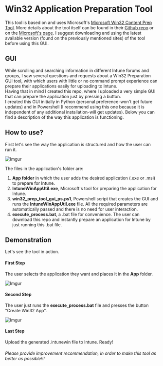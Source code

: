 # Win32 Application Preparation Tool 

This tool is based on and uses Microsoft's [Microsoft Win32 Content Prep Tool](https://github.com/microsoft/Microsoft-Win32-Content-Prep-Tool). More details about the tool itself can be found in their [Github repo](https://github.com/microsoft/Microsoft-Win32-Content-Prep-Tool) or on the [Microsoft's page](https://docs.microsoft.com/en-us/mem/intune/apps/apps-win32-prepare). I suggest downloading and using the latest available version (found on the previously mentioned sites) of the tool before using this GUI.

## GUI
While scrolling and searching information in different Intune forums and groups, I saw several questions and requests about a Win32 Preparation GUI tool, with which users with little or no command prompt experience can prepare their applications easily for uploading to Intune.  
Having that in mind I created this repo, where I uploaded a very simple GUI that can prepare the application just by pressing a button.  
I created this GUI initially in Python (personal preference-won't get future updates) and in Powershell (I recommend using this one because it is independent of any additional installation-will get updates). Below you can find a description of the way this application is functioning. 

## How to use?
First let's see the way the application is structured and how the user can run it.

![Imgur](https://i.imgur.com/2lKYrxGl.png)

The files in the application's folder are:
1. **App folder** in which the user adds the desired application (.exe or .msi) to prepare for Intune.
2. **IntuneWinAppUtil.exe**, Microsoft's tool for preparing the application for Intune.
3. **win32_prep_tool_gui_ps.ps1**, Powershell script that creates the GUI and runs the **IntuneWinAppUtil.exe** file. All the required parameters are automatically passed and there is no need for user interaction.
4. **execute_process.bat**, a .bat file for convenience. The user can download this repo and instantly prepare an application for Intune by just running this .bat file.

## Demonstration
Let's see the tool in action.  
#### First Step 
The user selects the application they want and places it in the **App** folder.

![Imgur](https://i.imgur.com/fag7FGPl.png)  

#### Second Step
The user just runs the **execute_process.bat** file and presses the button "Create Win32 App".

![Imgur](https://i.imgur.com/tc7lM2ml.png)  

#### Last Step
Upload the generated .intunewin file to Intune.
Ready!


###### Please provide improvement recommendation, in order to make this tool as better as possible!!!
